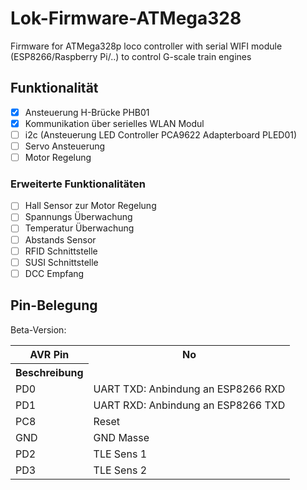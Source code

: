 # Lok-Firmware-ATMega328

Firmware for ATMega328p loco controller with serial WIFI module (ESP8266/Raspberry Pi/..) to control G-scale train engines

## Funktionalität

- [x] Ansteuerung H-Brücke PHB01
- [x] Kommunikation über serielles WLAN Modul
- [ ] i2c (Ansteuerung LED Controller PCA9622 Adapterboard PLED01)
- [ ] Servo Ansteuerung
- [ ] Motor Regelung

### Erweiterte Funktionalitäten
- [ ] Hall Sensor zur Motor Regelung
- [ ] Spannungs Überwachung
- [ ] Temperatur Überwachung
- [ ] Abstands Sensor
- [ ] RFID Schnittstelle
- [ ] SUSI Schnittstelle
- [ ] DCC Empfang

## Pin-Belegung 

Beta-Version:
<table class="wikitable sortable">

<tr>
<th> AVR Pin </th>
<th> No </th></tr>
<th> Beschreibung </th></tr></tr>
<tr>
<td> PD0</td>
<td> UART TXD: Anbindung an ESP8266 RXD
</td></tr>
<tr>
<td> PD1</td>
<td> UART RXD: Anbindung an ESP8266 TXD
</td></tr>
<tr>
<td> PC8</td>
<td> Reset
</td></tr>
<tr>
<td> GND  </td>
<td> GND Masse
</td></tr>
<tr>
<td> PD2 </td>
<td> TLE Sens 1
</td></tr>
<tr>
<td> PD3 </td>
<td> TLE Sens 2
</td></tr></table>
